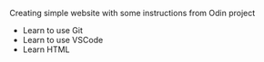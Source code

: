 Creating simple website with some instructions from Odin project
- Learn to use Git
- Learn to use VSCode
- Learn HTML